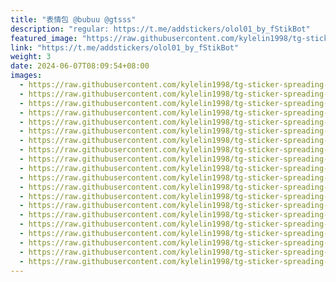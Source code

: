 ```yaml
---
title: "表情包 @bubuu @gtsss"
description: "regular: https://t.me/addstickers/olol01_by_fStikBot"
featured_image: "https://raw.githubusercontent.com/kylelin1998/tg-sticker-spreading-worldwide-images/main/img/1e1d007d-5202-497d-987c-851280c6aa1a.jpg"
link: "https://t.me/addstickers/olol01_by_fStikBot"
weight: 3
date: 2024-06-07T08:09:54+08:00
images:
  - https://raw.githubusercontent.com/kylelin1998/tg-sticker-spreading-worldwide-images/main/img/1e1d007d-5202-497d-987c-851280c6aa1a.jpg
  - https://raw.githubusercontent.com/kylelin1998/tg-sticker-spreading-worldwide-images/main/img/e0288b14-6f13-4b7a-8e03-6ea6131559bf.jpg
  - https://raw.githubusercontent.com/kylelin1998/tg-sticker-spreading-worldwide-images/main/img/3245cf01-5c7c-42ce-a04c-1774c3c2a302.jpg
  - https://raw.githubusercontent.com/kylelin1998/tg-sticker-spreading-worldwide-images/main/img/79fde8f6-f778-4e4b-a9c0-f4a5e40b815a.jpg
  - https://raw.githubusercontent.com/kylelin1998/tg-sticker-spreading-worldwide-images/main/img/e7825997-bd82-4da6-bf47-7f6d3877e110.jpg
  - https://raw.githubusercontent.com/kylelin1998/tg-sticker-spreading-worldwide-images/main/img/d78ccc68-d31f-4850-a4f7-f07432fdf1d4.jpg
  - https://raw.githubusercontent.com/kylelin1998/tg-sticker-spreading-worldwide-images/main/img/67a10cd6-1986-452d-a612-93ac9caeda4c.jpg
  - https://raw.githubusercontent.com/kylelin1998/tg-sticker-spreading-worldwide-images/main/img/c16daf15-197d-4abd-9b9e-2abf283f506d.jpg
  - https://raw.githubusercontent.com/kylelin1998/tg-sticker-spreading-worldwide-images/main/img/a7cef629-897d-4bc5-afe7-15b7e6337f06.jpg
  - https://raw.githubusercontent.com/kylelin1998/tg-sticker-spreading-worldwide-images/main/img/d1c75196-7c67-4c26-912f-fdb044996b24.jpg
  - https://raw.githubusercontent.com/kylelin1998/tg-sticker-spreading-worldwide-images/main/img/aa5967ce-e834-42bb-9bba-aca8cb39e0c1.jpg
  - https://raw.githubusercontent.com/kylelin1998/tg-sticker-spreading-worldwide-images/main/img/9dca29ac-bf66-439b-9af6-d79c893563ab.jpg
  - https://raw.githubusercontent.com/kylelin1998/tg-sticker-spreading-worldwide-images/main/img/41b2947b-9884-4340-a929-2733134a48d7.jpg
  - https://raw.githubusercontent.com/kylelin1998/tg-sticker-spreading-worldwide-images/main/img/7b3b948c-27fe-422c-b9cf-2e582ae62664.jpg
  - https://raw.githubusercontent.com/kylelin1998/tg-sticker-spreading-worldwide-images/main/img/2f374d67-3d24-4d5e-aa17-a63a69ad23e4.jpg
  - https://raw.githubusercontent.com/kylelin1998/tg-sticker-spreading-worldwide-images/main/img/017999f2-7320-470c-8ed2-143487198146.jpg
  - https://raw.githubusercontent.com/kylelin1998/tg-sticker-spreading-worldwide-images/main/img/ca664745-710d-4bc6-a747-86abdcc59923.jpg
  - https://raw.githubusercontent.com/kylelin1998/tg-sticker-spreading-worldwide-images/main/img/5b30365b-fb3b-4bef-9af4-8e24ee6aedd1.jpg
  - https://raw.githubusercontent.com/kylelin1998/tg-sticker-spreading-worldwide-images/main/img/b942942b-faba-47ea-bfe1-3668d5e35431.jpg
  - https://raw.githubusercontent.com/kylelin1998/tg-sticker-spreading-worldwide-images/main/img/97c01575-b961-4853-8173-5379eba35505.jpg
---
```

